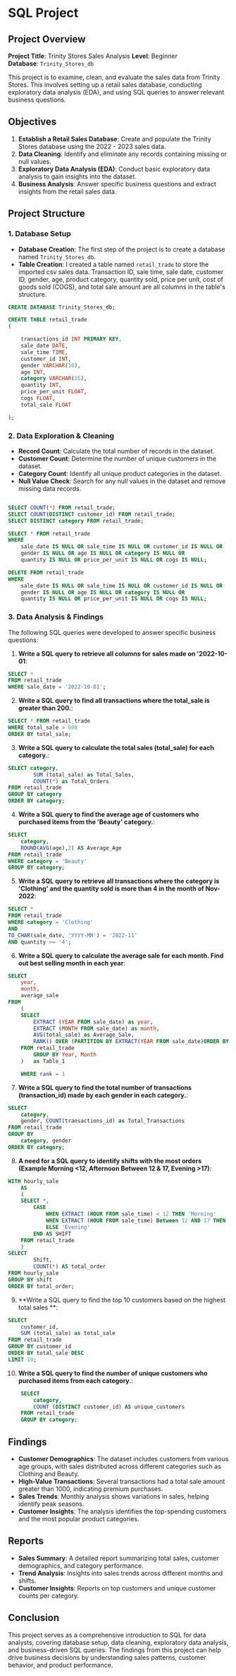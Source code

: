 # SQL Project

## Project Overview

**Project Title**: Trinity Stores Sales Analysis 
**Level**: Beginner  
**Database**: `Trinity_Stores_db`

This project is to examine, clean, and evaluate the sales data from Trinity Stores. This involves setting up a retail sales database, conducting exploratory data analysis (EDA), and using SQL queries to answer relevant business questions.

## Objectives

1. **Establish a Retail Sales Database**: Create and populate the Trinity Stores database using the 2022 - 2023 sales data.
2. **Data Cleaning**: Identify and eliminate any records containing missing or null values.
3. **Exploratory Data Analysis (EDA)**: Conduct basic exploratory data analysis to gain insights into the dataset.
4. **Business Analysis**: Answer specific business questions and extract insights from the retail sales data.

## Project Structure

### 1. Database Setup

- **Database Creation**: The first step of the project is to create a database named `Trinity_Stores_db`.
- **Table Creation**: I created a table named `retail_trade` to store the imported csv sales data. Transaction ID, sale time, sale date, customer ID, gender, age, product category, quantity sold, price per unit, cost of goods sold (COGS), and total sale amount are all columns in the table's structure.

```sql
CREATE DATABASE Trinity_Stores_db;

CREATE TABLE retail_trade
(

    transactions_id INT PRIMARY KEY,
    sale_date DATE,	
    sale_time TIME,
    customer_id INT,	
    gender VARCHAR(10),
    age INT,
    category VARCHAR(35),
    quantity INT,
    price_per_unit FLOAT,	
    cogs FLOAT,
    total_sale FLOAT

);
```

### 2. Data Exploration & Cleaning

- **Record Count**: Calculate the total number of records in the dataset.
- **Customer Count**: Determine the number of unique customers in the dataset.
- **Category Count**: Identify all unique product categories in the dataset.
- **Null Value Check**: Search for any null values in the dataset and remove missing data records.

```sql

SELECT COUNT(*) FROM retail_trade;
SELECT COUNT(DISTINCT customer_id) FROM retail_trade;
SELECT DISTINCT category FROM retail_trade;

SELECT * FROM retail_trade
WHERE 
    sale_date IS NULL OR sale_time IS NULL OR customer_id IS NULL OR 
    gender IS NULL OR age IS NULL OR category IS NULL OR 
    quantity IS NULL OR price_per_unit IS NULL OR cogs IS NULL;

DELETE FROM retail_trade
WHERE 
    sale_date IS NULL OR sale_time IS NULL OR customer_id IS NULL OR 
    gender IS NULL OR age IS NULL OR category IS NULL OR 
    quantity IS NULL OR price_per_unit IS NULL OR cogs IS NULL;
```

### 3. Data Analysis & Findings

The following SQL queries were developed to answer specific business questions:

1. **Write a SQL query to retrieve all columns for sales made on '2022-10-01**:
   
```sql
SELECT *
FROM retail_trade
WHERE sale_date = '2022-10-01';
```

2. **Write a SQL query to find all transactions where the total_sale is greater than 200.**:

```sql
SELECT * FROM retail_trade
WHERE total_sale > 600
ORDER BY total_sale;
```

3. **Write a SQL query to calculate the total sales (total_sale) for each category.**:

```sql
SELECT category,
		SUM (total_sale) as Total_Sales,
		COUNT(*) as Total_Orders
FROM retail_trade
GROUP BY category
ORDER BY category;
```

4. **Write a SQL query to find the average age of customers who purchased items from the 'Beauty' category.**:

```sql
SELECT 
    category, 
    ROUND(AVG(age),2) AS Average_Age
FROM retail_trade
WHERE category = 'Beauty'
GROUP BY category;
```


5. **Write a SQL query to retrieve all transactions where the category is 'Clothing' and the quantity sold is more than 4 in the month of Nov-2022**:

```sql
SELECT *
FROM retail_trade
WHERE category = 'Clothing'
AND
TO_CHAR(sale_date, 'YYYY-MM') = '2022-11'
AND quantity >= '4';
```

6. **Write a SQL query to calculate the average sale for each month. Find out best selling month in each year**:
```sql
SELECT
    year,
    month,
    average_sale
FROM
	(
    SELECT 
        EXTRACT (YEAR FROM sale_date) as year,
        EXTRACT (MONTH FROM sale_date) as month,
        AVG(total_sale) as Average_Sale,
        RANK() OVER (PARTITION BY EXTRACT(YEAR FROM sale_date)ORDER BY AVG(total_sale)DESC) as Rank
    FROM retail_trade
		GROUP BY Year, Month
	) 	as Table_1

	WHERE rank = 1
```


7. **Write a SQL query to find the total number of transactions (transaction_id) made by each gender in each category.**:

```sql
SELECT 
    category,
    gender, COUNT(transactions_id) as Total_Transactions
FROM retail_trade
GROUP BY 
    category, gender
ORDER BY category;
```


8. **A need for a SQL query to identify shifts with the most orders (Example Morning <12, Afternoon Between 12 & 17, Evening >17)**:

```sql
WITH hourly_sale
	AS
	(
	SELECT *,
		CASE 
			WHEN EXTRACT (HOUR FROM sale_time) < 12 THEN 'Morning'
			WHEN EXTRACT (HOUR FROM sale_time) Between 12 AND 17 THEN 'Afternoon'
			ELSE 'Evening'
		END AS SHIFT
	FROM retail_trade
	)
SELECT
		Shift,
		COUNT(*) AS total_order
FROM hourly_sale
GROUP BY shift
ORDER BY total_order;
```


9. **Write a SQL query to find the top 10 customers based on the highest total sales **:

```sql
SELECT
    customer_id,
    SUM (total_sale) as total_sale
FROM retail_trade
GROUP BY customer_id
ORDER BY total_sale DESC
LIMIT 10;
```

10. **Write a SQL query to find the number of unique customers who purchased items from each category.**:

```sql
	SELECT
		category,
		COUNT (DISTINCT customer_id) AS unique_customers
	FROM retail_trade
	GROUP BY category;
```

## Findings

- **Customer Demographics**: The dataset includes customers from various age groups, with sales distributed across different categories such as Clothing and Beauty.
- **High-Value Transactions**: Several transactions had a total sale amount greater than 1000, indicating premium purchases.
- **Sales Trends**: Monthly analysis shows variations in sales, helping identify peak seasons.
- **Customer Insights**: The analysis identifies the top-spending customers and the most popular product categories.

## Reports

- **Sales Summary**: A detailed report summarizing total sales, customer demographics, and category performance.
- **Trend Analysis**: Insights into sales trends across different months and shifts.
- **Customer Insights**: Reports on top customers and unique customer counts per category.

## Conclusion

This project serves as a comprehensive introduction to SQL for data analysts, covering database setup, data cleaning, exploratory data analysis, and business-driven SQL queries. The findings from this project can help drive business decisions by understanding sales patterns, customer behavior, and product performance.


